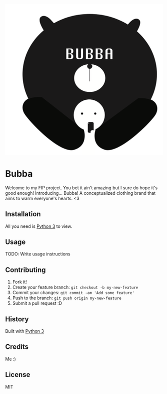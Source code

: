 ![Bubba Logo with Human](images/bubba-with-human.png)

# Bubba

Welcome to my FIP project. You bet it ain't amazing but I sure do hope it's good enough! Introducing... Bubba! A conceptualized clothing brand that aims to warm everyone's hearts. <3 

## Installation

All you need is [Python 3](https://www.python.org/downloads/) to view.

## Usage

TODO: Write usage instructions

## Contributing

1. Fork it!
2. Create your feature branch: `git checkout -b my-new-feature`
3. Commit your changes: `git commit -am 'Add some feature'`
4. Push to the branch: `git push origin my-new-feature`
5. Submit a pull request :D

## History

Built with [Python 3](https://www.python.org/downloads/)

## Credits

Me :)

## License

MIT